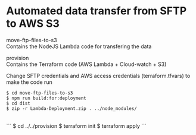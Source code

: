 # Automated data transfer from SFTP to AWS S3

move-ftp-files-to-s3<br>
Contains the NodeJS Lambda code for transfering the data

provision<br>
Contains the Terraform code (AWS Lambda + Cloud-watch + S3)

Change SFTP credentials and AWS access credentials (terraform.tfvars) to make the code run


```
$ cd move-ftp-files-to-s3
$ npm run build:for:deployment
$ cd dist
$ zip -r Lambda-Deployment.zip . ../node_modules/
```
<br>
```
$ cd ../../provision
$ terraform init
$ terraform apply
```
